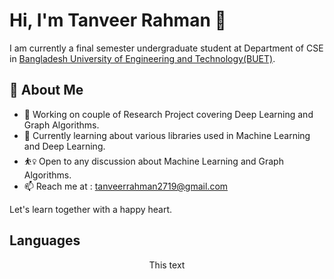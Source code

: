 
# Hi, I'm Tanveer Rahman 👋

I am currently a final semester undergraduate student at Department of CSE in [Bangladesh University of Engineering and Technology(BUET)](https://cse.buet.ac.bd/).

## 🚀 About Me

- 🔭 Working on couple of Research Project covering Deep Learning and Graph Algorithms. 
- 🌱  Currently learning about various libraries used in Machine Learning and Deep Learning. 
- ⛹️‍♀️ Open to any discussion about Machine Learning and Graph Algorithms. 
- 📫 Reach me at : tanveerrahman2719@gmail.com

Let's learn together with a happy heart. 

## Languages

<p align="center">This text<p>




